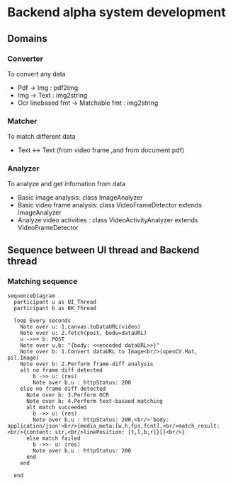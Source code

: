 # Backend alpha system development

## Domains

### Converter

To convert any data

- Pdf -> Img : pdf2img
- Img -> Text : img2string
- Ocr linebased fmt -> Matchable fmt : img2string

### Matcher

To match different data

- Text <-> Text (from video frame ,and from document pdf)

### Analyzer

To analyze and get infomation from data

- Basic image analysis: class ImageAnalyzer
- Basic video frame analysis: class VideoFrameDetector extends ImageAnalyzer
- Analyze video activities : class VideoActivityAnalyzer extends VideoFrameDetector

## Sequence between UI thread and Backend thread

### Matching sequence

```mermaid
sequenceDiagram
  participant u as UI_Thread
  participant b as BK_Thread

  loop Every seconds
    Note over u: 1.canvas.toDataURL(video)
    Note over u: 2.fetch(post, bodu=dataURL)
    u ->>+ b: POST
    Note over u,b: "{body: <<encoded dataURL>>}"
    Note over b: 1.Convert dataURL to Image<br/>(openCV.Mat, pil.Image)
    Note over b: 2.Perform frame-diff analysis
    alt no frame diff detected
        b ->> u: (res)
        Note over b,u : httpStatus: 200
    else no frame diff detected
      Note over b: 3.Perform OCR
      Note over b: 4.Perform text-basaed matching
      alt match succeeded
        b ->> u: (res)
        Note over b,u : httpStatus: 200,<br/>'body: application/json'<br/>{media_meta:[w,h,fps,fcnt],<br/>match_result:<br/>{content: str,<br/>linePosition: [t,l,b,r]}[]<br/>}
      else match failed
        b ->>- u: (res)
        Note over b,u : httpStatus: 200
      end
    end

  end

```
